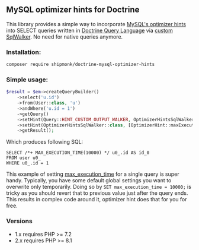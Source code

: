 ## MySQL optimizer hints for Doctrine

This library provides a simple way to incorporate [MySQL's optimizer hints](https://dev.mysql.com/doc/refman/8.0/en/optimizer-hints.html)
into SELECT queries written in [Doctrine Query Language](https://www.doctrine-project.org/projects/doctrine-orm/en/2.9/reference/dql-doctrine-query-language.html)
via [custom SqlWalker](https://www.doctrine-project.org/projects/doctrine-orm/en/2.9/cookbook/dql-custom-walkers.html#modify-the-output-walker-to-generate-vendor-specific-sql).
No need for native queries anymore.

### Installation:

```sh
composer require shipmonk/doctrine-mysql-optimizer-hints
```

### Simple usage:

```php
$result = $em->createQueryBuilder()
    ->select('u.id')
    ->from(User::class, 'u')
    ->andWhere('u.id = 1')
    ->getQuery()
    ->setHint(Query::HINT_CUSTOM_OUTPUT_WALKER, OptimizerHintsSqlWalker::class)
    ->setHint(OptimizerHintsSqlWalker::class, [OptimizerHint::maxExecutionTime(10_000)])
    ->getResult();
```

Which produces following SQL:

```mysql
SELECT /*+ MAX_EXECUTION_TIME(10000) */ u0_.id AS id_0
FROM user u0_
WHERE u0_.id = 1
```

This example of setting [max_execution_time](https://dev.mysql.com/doc/refman/8.0/en/server-system-variables.html#sysvar_max_execution_time) for a single query is super handy.
Typically, you have some default global settings you want to overwrite only temporarily.
Doing so by `SET max_execution_time = 10000;` is tricky as you should revert that to previous value just after the query ends.
This results in complex code around it, optimizer hint does that for you for free.

### Versions
- 1.x requires PHP >= 7.2
- 2.x requires PHP >= 8.1
